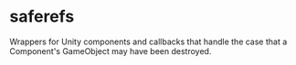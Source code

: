 # saferefs
Wrappers for Unity components and callbacks that handle the case that a Component's GameObject may have been destroyed.
